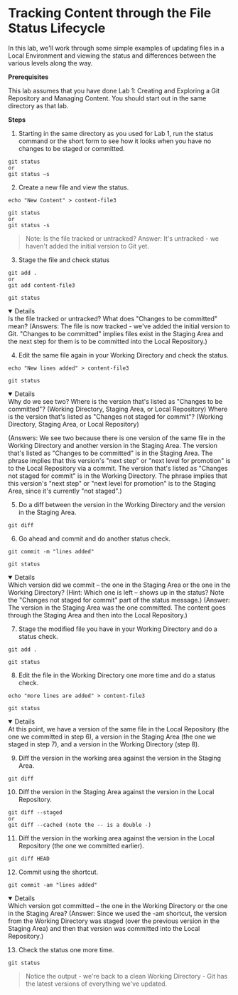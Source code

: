 # Tracking Content through the File Status Lifecycle

In this lab, we'll work through some simple examples of updating files in a Local Environment and viewing the status and differences between the various levels along the way.

**Prerequisites**  

This lab assumes that you have done Lab 1: Creating and Exploring a Git Repository and Managing Content.  You should start out in the same directory as that lab.

**Steps**  

1. Starting in the same directory as you used for Lab 1, run the status command or the short form to see how it looks when you have no changes to be staged or committed.
```
git status 
or 
git status –s
```

2. Create a new file and view the status.
```
echo "New Content" > content-file3

git status 
or 
git status -s
```

> Note: Is the file tracked or untracked? Answer: It's untracked - we haven't added the initial version to Git yet.

3. Stage the file and check status
```
git add . 
or 
git add content-file3

git status
```

<details open>
Is the file tracked or untracked?  What does "Changes to be committed" mean?
(Answers: The file is now tracked - we've added the initial version to Git. "Changes to be committed" implies files exist in the Staging Area and the next step for them is to be committed into the Local Repository.)
</details>

4. Edit the same file again in your Working Directory and check the status.
```
echo "New lines added" > content-file3

git status
```

<details open>
Why do we see two?
Where is the version that's listed as "Changes to be committed"? (Working Directory, Staging Area, or Local Repository) Where is the version that's listed as "Changes not staged for commit"? (Working Directory, Staging Area, or Local Repository)

(Answers: We see two because there is one version of the same file in the Working Directory and another version in the Staging Area. The version that's listed as "Changes to be committed" is in the Staging Area. The phrase implies that this version's "next step" or "next level for promotion" is to the Local Repository via a commit. The version that's listed as "Changes not staged for commit" is in the Working Directory.  The phrase implies that this version's "next step" or "next level for promotion" is to the Staging Area, since it's currently "not staged".)
</details>

5. Do a diff between the version in the Working Directory and the version in the Staging Area.
```
git diff
```

6. Go ahead and commit and do another status check.
```
git commit -m "lines added"

git status
```

<details open>
Which version did we commit – the one in the Staging Area or the one in the Working Directory?  
(Hint: Which one is left – shows up in the status?  Note the "Changes not staged for commit" part of the status message.)
(Answer: The version in the Staging Area was the one committed. The content goes through the Staging Area and then into the Local Repository.)
</details>

7. Stage the modified file you have in your Working Directory and do a status check.
```
git add . 

git status
```


8. Edit the file in the Working Directory one more time and do a status check.
```
echo "more lines are added" > content-file3

git status
```

<details open>
At this point, we have a version of the same file in the Local Repository (the one we committed in step 6), a version in the Staging Area (the one we staged in step 7), and a version in the Working Directory (step 8).
</details>

9. Diff the version in the working area against the version in the Staging Area.
```
git diff
```

10. Diff the version in the Staging Area against the version in the Local Repository.
```
git diff --staged 
or 
git diff --cached (note the -- is a double -)
```

11. Diff the version in the working area against the version in the Local Repository (the one we committed earlier).
```
git diff HEAD
```

12. Commit using the shortcut.
```
git commit -am "lines added"
```

<details open>
Which version got committed – the one in the Working Directory or the one in the Staging Area?
(Answer: Since we used the -am shortcut, the version from the Working Directory was staged (over the previous version in the Staging Area) and then that version was committed into the Local Repository.)
</details>

13. Check the status one more time. 
```
git status
```

> Notice the output - we're back to a clean Working Directory - Git has the latest versions of everything we've updated.
